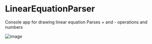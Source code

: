 # LinearEquationParser

Console app for drawing linear equation
Parses + and - operations and numbers

![image](https://github.com/user-attachments/assets/06351830-84f8-4a97-92c1-f23bf954e525)
